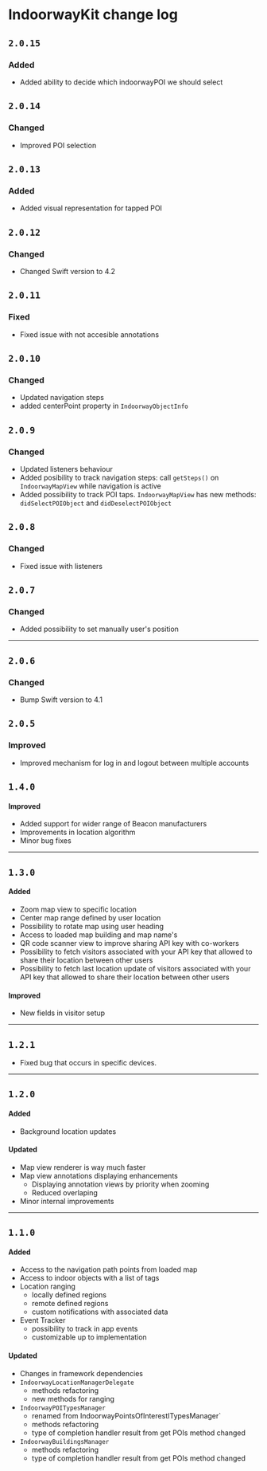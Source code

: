 # IndoorwayKit change log

## `2.0.15`

### Added

* Added ability to decide which indoorwayPOI we should select

## `2.0.14`

### Changed

* Improved POI selection

## `2.0.13`

### Added

* Added visual representation for tapped POI

## `2.0.12`

### Changed

* Changed Swift version to 4.2

## `2.0.11`

### Fixed

* Fixed issue with not accesible annotations

## `2.0.10`

### Changed

* Updated navigation steps
* added centerPoint property in `IndoorwayObjectInfo`

## `2.0.9`

### Changed

* Updated listeners behaviour
* Added posibility to track navigation steps: call `getSteps()` on `IndoorwayMapView` while navigation is active
* Added possibility to track POI taps. `IndoorwayMapView` has new methods: `didSelectPOIObject` and `didDeselectPOIObject`

## `2.0.8`

###

### Changed

* Fixed issue with listeners


## `2.0.7`

###

### Changed

* Added possibility to set manually user's position

---
## `2.0.6`

###

### Changed

* Bump Swift version to 4.1

## `2.0.5`

### Improved

* Improved mechanism for log in and logout between multiple accounts

## `1.4.0`

#### Improved

* Added support for wider range of Beacon manufacturers
* Improvements in location algorithm
* Minor bug fixes

---

## `1.3.0`

#### Added

* Zoom map view to specific location
* Center map range defined by user location
* Possibility to rotate map using user heading
* Access to loaded map building and map name's
* QR code scanner view to improve sharing API key with co-workers
* Possibility to fetch visitors associated with your API key that allowed to share their location between other users
* Possibility to fetch last location update of visitors associated with your API key that allowed to share their location between other users

#### Improved

* New fields in visitor setup

---

## `1.2.1`

* Fixed bug that occurs in specific devices.

---

## `1.2.0`

#### Added

* Background location updates

#### Updated

* Map view renderer is way much faster
* Map view annotations displaying enhancements
    - Displaying annotation views by priority when zooming
    - Reduced overlaping
* Minor internal improvements

---

## `1.1.0`

#### Added

* Access to the navigation path points from loaded map
* Access to indoor objects with a list of tags
* Location ranging
    - locally defined regions
    - remote defined regions
    - custom notifications with associated data
* Event Tracker
    - possibility to track in app events
    - customizable up to implementation

#### Updated

* Changes in framework dependencies
* `IndoorwayLocationManagerDelegate`
    - methods refactoring
    - new methods for ranging
* `IndoorwayPOITypesManager`
    - renamed from IndoorwayPointsOfInterestITypesManager`
    - methods refactoring
    - type of completion handler result from get POIs method changed
* `IndoorwayBuildingsManager`
    - methods refactoring
    - type of completion handler result from get POIs method changed

